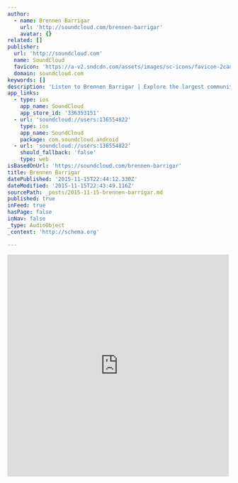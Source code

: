 ```yaml
---
author:
  - name: Brennen Barrigar
    url: 'http://soundcloud.com/brennen-barrigar'
    avatar: {}
related: []
publisher:
  url: 'http://soundcloud.com'
  name: SoundCloud
  favicon: 'https://a-v2.sndcdn.com/assets/images/sc-icons/favicon-2cadd14b.ico'
  domain: soundcloud.com
keywords: []
description: 'Listen to Brennen Barrigar | Explore the largest community of artists, bands, podcasters and creators of music & audio.. Jordan. 3 Tracks. 10 Followers. Stream Tracks and Playlists from Brennen Barrigar on your desktop or mobile device.'
app_links:
  - type: ios
    app_name: SoundCloud
    app_store_id: '336353151'
  - url: 'soundcloud://users:136554822'
    type: ios
    app_name: SoundCloud
    package: com.soundcloud.android
  - url: 'soundcloud://users:136554822'
    should_fallback: 'false'
    type: web
isBasedOnUrl: 'https://soundcloud.com/brennen-barrigar'
title: Brennen Barrigar
datePublished: '2015-11-15T22:44:12.330Z'
dateModified: '2015-11-15T22:43:49.116Z'
sourcePath: _posts/2015-11-15-brennen-barrigar.md
published: true
inFeed: true
hasPage: false
inNav: false
_type: AudioObject
_context: 'http://schema.org'

---
```

<iframe src="https://cdn.embedly.com/widgets/media.html?src=https%3A%2F%2Fw.soundcloud.com%2Fplayer%2F%3Fvisual%3Dtrue%26url%3Dhttp%253A%252F%252Fapi.soundcloud.com%252Fusers%252F136554822%26show_artwork%3Dtrue&amp;url=https%3A%2F%2Fsoundcloud.com%2Fbrennen-barrigar&amp;image=http%3A%2F%2Fi1.sndcdn.com%2Favatars-000152242937-pbim3i-t500x500.jpg&amp;key=b7d04c9b404c499eba89ee7072e1c4f7&amp;type=text%2Fhtml&amp;schema=soundcloud" width="500" height="500" scrolling="no" frameborder="0" allowfullscreen="allowfullscreen" style=""></iframe>